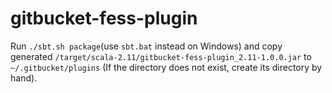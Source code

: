 gitbucket-fess-plugin
========

Run `./sbt.sh package`(use `sbt.bat` instead on Windows) and copy generated `/target/scala-2.11/gitbucket-fess-plugin_2.11-1.0.0.jar` to `~/.gitbucket/plugins` (If the directory does not exist, create its directory by hand).

